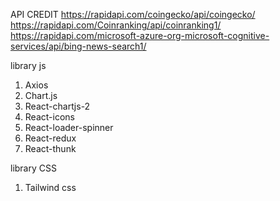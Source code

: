 API CREDIT
https://rapidapi.com/coingecko/api/coingecko/
https://rapidapi.com/Coinranking/api/coinranking1/
https://rapidapi.com/microsoft-azure-org-microsoft-cognitive-services/api/bing-news-search1/

library js

1. Axios
2. Chart.js
3. React-chartjs-2
4. React-icons
5. React-loader-spinner
6. React-redux
7. React-thunk

library CSS

1. Tailwind css
